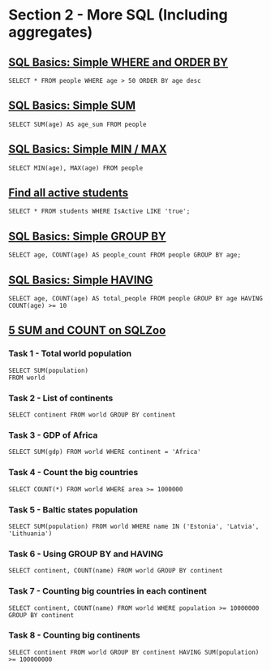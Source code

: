 # Section 2 - More SQL (Including aggregates)
## [SQL Basics: Simple WHERE and ORDER BY](https://www.codewars.com/kata/sql-basics-simple-where-and-order-by/train/sql)
    SELECT * FROM people WHERE age > 50 ORDER BY age desc

## [SQL Basics: Simple SUM](https://www.codewars.com/kata/sql-basics-simple-sum)
    SELECT SUM(age) AS age_sum FROM people

## [SQL Basics: Simple MIN / MAX](https://www.codewars.com/kata/sql-basics-simple-min-slash-max/train/sql)
    SELECT MIN(age), MAX(age) FROM people

## [Find all active students](https://www.codewars.com/kata/1-find-all-active-students/train/sql)
    SELECT * FROM students WHERE IsActive LIKE 'true'; 

## [SQL Basics: Simple GROUP BY](https://www.codewars.com/kata/sql-basics-simple-group-by/train/sql)
    SELECT age, COUNT(age) AS people_count FROM people GROUP BY age;

## [SQL Basics: Simple HAVING](https://www.codewars.com/kata/sql-basics-simple-having/train/sql)
    SELECT age, COUNT(age) AS total_people FROM people GROUP BY age HAVING COUNT(age) >= 10

## [5 SUM and COUNT on SQLZoo](https://sqlzoo.net/wiki/SUM_and_COUNT)
### Task 1 - Total world population
    SELECT SUM(population)
    FROM world

### Task 2 - List of continents
    SELECT continent FROM world GROUP BY continent

### Task 3 - GDP of Africa
    SELECT SUM(gdp) FROM world WHERE continent = 'Africa'

### Task 4 - Count the big countries
    SELECT COUNT(*) FROM world WHERE area >= 1000000   

### Task 5 - Baltic states population
    SELECT SUM(population) FROM world WHERE name IN ('Estonia', 'Latvia', 'Lithuania')

### Task 6 - Using GROUP BY and HAVING
    SELECT continent, COUNT(name) FROM world GROUP BY continent

### Task 7 - Counting big countries in each continent
    SELECT continent, COUNT(name) FROM world WHERE population >= 10000000 GROUP BY continent 

### Task 8 - Counting big continents
    SELECT continent FROM world GROUP BY continent HAVING SUM(population) >= 100000000
